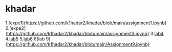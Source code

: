 # khadar
1.[expe1]{https://github.com/k1hadar2/khadar/blob/main/assignment1.ipynb}
2.[expe2]{https://github.com/k1hadar2/khadar/blob/main/assignment3.ipynb}
3.[lab4](https://github.com/k1hadar2/khadar/blob/main/ASSIGNMENT_4.ipynb)
4.[lab5](https://github.com/k1hadar2/khadar/blob/main/lab_5.ipynb)
5.[lab6](https://github.com/k1hadar2/khadar/blob/main/LAB_6.ipynb)
6[lab 9]{https://github.com/k1hadar2/khadar/blob/main/Assignment9.ipynb}
